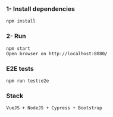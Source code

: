### 1- Install dependencies
```
npm install
```

### 2- Run
```
npm start
Open browser on http://localhost:8080/
```

### E2E tests
```
npm run test:e2e
```

### Stack
```
VueJS + NodeJS + Cypress + Bootstrap
```
